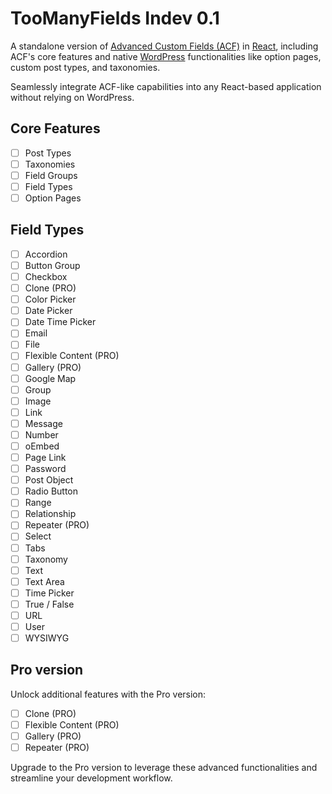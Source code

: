 # TooManyFields Indev 0.1

A standalone version of [Advanced Custom Fields (ACF)](https://www.advancedcustomfields.com/) in [React](https://react.dev/), including ACF's core features and native [WordPress](https://wordpress.com/) functionalities like option pages, custom post types, and taxonomies. 

Seamlessly integrate ACF-like capabilities into any React-based application without relying on WordPress.

## Core Features

- [ ] Post Types
- [ ] Taxonomies
- [ ] Field Groups
- [ ] Field Types
- [ ] Option Pages

## Field Types

- [ ] Accordion
- [ ] Button Group
- [ ] Checkbox
- [ ] Clone (PRO)
- [ ] Color Picker
- [ ] Date Picker
- [ ] Date Time Picker
- [ ] Email
- [ ] File
- [ ] Flexible Content (PRO)
- [ ] Gallery (PRO)
- [ ] Google Map
- [ ] Group
- [ ] Image
- [ ] Link
- [ ] Message
- [ ] Number
- [ ] oEmbed
- [ ] Page Link
- [ ] Password
- [ ] Post Object
- [ ] Radio Button
- [ ] Range
- [ ] Relationship
- [ ] Repeater (PRO)
- [ ] Select
- [ ] Tabs
- [ ] Taxonomy
- [ ] Text
- [ ] Text Area
- [ ] Time Picker
- [ ] True / False
- [ ] URL
- [ ] User
- [ ] WYSIWYG

## Pro version

Unlock additional features with the Pro version:

- [ ] Clone (PRO)
- [ ] Flexible Content (PRO)
- [ ] Gallery (PRO)
- [ ] Repeater (PRO)

Upgrade to the Pro version to leverage these advanced functionalities and streamline your development workflow.
